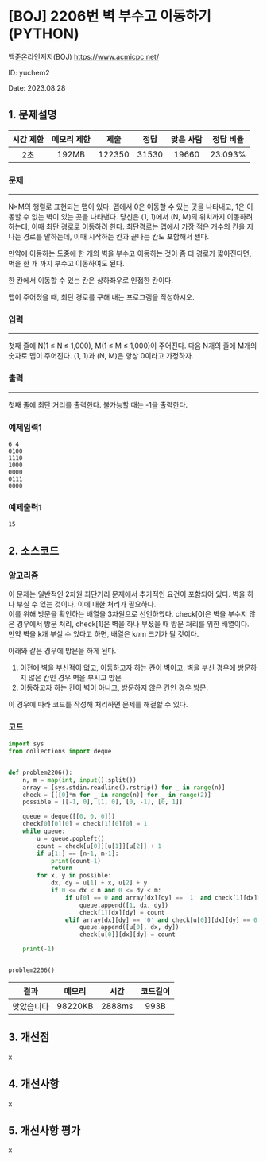 # [BOJ] 2206번 벽 부수고 이동하기 (PYTHON)
백준온라인저지(BOJ) https://www.acmicpc.net/

ID: yuchem2

Date: 2023.08.28
## 1. 문제설명
| 시간 제한 | 메모리 제한 | 제출  | 정답 | 맞은 사람 | 정답 비율 |
| :---: | :---: | :---: | :---: | :---: | :---: |
|  2초   | 192MB  | 122350 | 31530 | 19660 | 23.093% |

### 문제
---
N×M의 행렬로 표현되는 맵이 있다. 맵에서 0은 이동할 수 있는 곳을 나타내고, 1은 이동할 수 없는 벽이 있는 곳을 나타낸다. 당신은 (1, 1)에서 (N, M)의 위치까지 이동하려 하는데, 이때 최단 경로로 이동하려 한다. 최단경로는 맵에서 가장 적은 개수의 칸을 지나는 경로를 말하는데, 이때 시작하는 칸과 끝나는 칸도 포함해서 센다.

만약에 이동하는 도중에 한 개의 벽을 부수고 이동하는 것이 좀 더 경로가 짧아진다면, 벽을 한 개 까지 부수고 이동하여도 된다.

한 칸에서 이동할 수 있는 칸은 상하좌우로 인접한 칸이다.

맵이 주어졌을 때, 최단 경로를 구해 내는 프로그램을 작성하시오.

### 입력
---
첫째 줄에 N(1 ≤ N ≤ 1,000), M(1 ≤ M ≤ 1,000)이 주어진다. 다음 N개의 줄에 M개의 숫자로 맵이 주어진다. (1, 1)과 (N, M)은 항상 0이라고 가정하자.

### 출력
---
첫째 줄에 최단 거리를 출력한다. 불가능할 때는 -1을 출력한다.

### 예제입력1
```
6 4
0100
1110
1000
0000
0111
0000
```
### 예제출력1
```
15
```
## 2. 소스코드

### 알고리즘
이 문제는 일반적인 2차원 최단거리 문제에서 추가적인 요건이 포함되어 있다. 벽을 하나 부실 수 있는 것이다. 이에 대한 처리가 필요하다.  
이를 위해 방문을 확인하는 배열을 3차원으로 선언하였다. check[0]은 벽을 부수지 않은 경우에서 방문 처리, check[1]은 벽을 하나 부셨을 때 방문 처리를 위한 배열이다.  
만약 벽을 k개 부실 수 있다고 하면, 배열은 k*n*m 크기가 될 것이다. 

아래와 같은 경우에 방문을 하게 된다. 
1. 이전에 벽을 부신적이 없고, 이동하고자 하는 칸이 벽이고, 벽을 부신 경우에 방문하지 않은 칸인 경우 벽을 부시고 방문
2. 이동하고자 하는 칸이 벽이 아니고, 방문하지 않은 칸인 경우 방문.

이 경우에 따라 코드를 작성해 처리하면 문제를 해결할 수 있다. 

### 코드
```Python
import sys
from collections import deque


def problem2206():
    n, m = map(int, input().split())
    array = [sys.stdin.readline().rstrip() for _ in range(n)]
    check = [[[0]*m for _ in range(n)] for _ in range(2)]
    possible = [[-1, 0], [1, 0], [0, -1], [0, 1]]

    queue = deque([[0, 0, 0]])
    check[0][0][0] = check[1][0][0] = 1
    while queue:
        u = queue.popleft()
        count = check[u[0]][u[1]][u[2]] + 1
        if u[1:] == [n-1, m-1]:
            print(count-1)
            return
        for x, y in possible:
            dx, dy = u[1] + x, u[2] + y
            if 0 <= dx < n and 0 <= dy < m:
                if u[0] == 0 and array[dx][dy] == '1' and check[1][dx][dy] == 0:
                    queue.append([1, dx, dy])
                    check[1][dx][dy] = count
                elif array[dx][dy] == '0' and check[u[0]][dx][dy] == 0:
                    queue.append([u[0], dx, dy])
                    check[u[0]][dx][dy] = count

    print(-1)


problem2206()
```
| 결과 | 메모리 | 시간 | 코드길이 |
|:---:|:-----: | :---: | :----: |
| 맞았습니다 | 98220KB | 2888ms | 993B |

## 3. 개선점
x
## 4. 개선사항
x

## 5. 개선사항 평가
x
